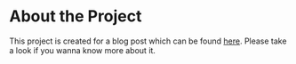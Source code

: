 # About the Project
This project is created for a blog post which can be found [here](#). Please take a look if you wanna know more about it.